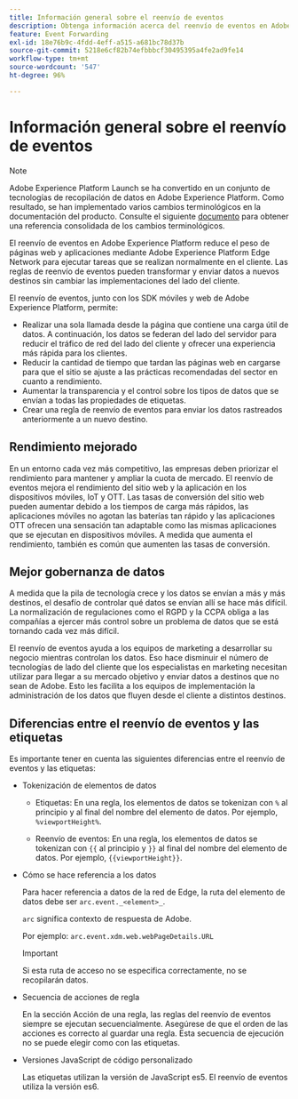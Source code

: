 ```yaml
---
title: Información general sobre el reenvío de eventos
description: Obtenga información acerca del reenvío de eventos en Adobe Experience Platform, que le permite utilizar Platform Edge Network para ejecutar tareas sin cambiar la implementación de etiquetas.
feature: Event Forwarding
exl-id: 18e76b9c-4fdd-4eff-a515-a681bc78d37b
source-git-commit: 5218e6cf82b74efbbbcf30495395a4fe2ad9fe14
workflow-type: tm+mt
source-wordcount: '547'
ht-degree: 96%

---
```


# Información general sobre el reenvío de eventos

>[!NOTE]
>
>Adobe Experience Platform Launch se ha convertido en un conjunto de tecnologías de recopilación de datos en Adobe Experience Platform. Como resultado, se han implementado varios cambios terminológicos en la documentación del producto. Consulte el siguiente [documento](../../term-updates.md) para obtener una referencia consolidada de los cambios terminológicos.

El reenvío de eventos en Adobe Experience Platform reduce el peso de páginas web y aplicaciones mediante Adobe Experience Platform Edge Network para ejecutar tareas que se realizan normalmente en el cliente. Las reglas de reenvío de eventos pueden transformar y enviar datos a nuevos destinos sin cambiar las implementaciones del lado del cliente.

El reenvío de eventos, junto con los SDK móviles y web de Adobe Experience Platform, permite:

* Realizar una sola llamada desde la página que contiene una carga útil de datos. A continuación, los datos se federan del lado del servidor para reducir el tráfico de red del lado del cliente y ofrecer una experiencia más rápida para los clientes.
* Reducir la cantidad de tiempo que tardan las páginas web en cargarse para que el sitio se ajuste a las prácticas recomendadas del sector en cuanto a rendimiento.
* Aumentar la transparencia y el control sobre los tipos de datos que se envían a todas las propiedades de etiquetas.
* Crear una regla de reenvío de eventos para enviar los datos rastreados anteriormente a un nuevo destino.

## Rendimiento mejorado

En un entorno cada vez más competitivo, las empresas deben priorizar el rendimiento para mantener y ampliar la cuota de mercado. El reenvío de eventos mejora el rendimiento del sitio web y la aplicación en los dispositivos móviles, IoT y OTT. Las tasas de conversión del sitio web pueden aumentar debido a los tiempos de carga más rápidos, las aplicaciones móviles no agotan las baterías tan rápido y las aplicaciones OTT ofrecen una sensación tan adaptable como las mismas aplicaciones que se ejecutan en dispositivos móviles. A medida que aumenta el rendimiento, también es común que aumenten las tasas de conversión.

## Mejor gobernanza de datos

A medida que la pila de tecnología crece y los datos se envían a más y más destinos, el desafío de controlar qué datos se envían allí se hace más difícil. La normalización de regulaciones como el RGPD y la CCPA obliga a las compañías a ejercer más control sobre un problema de datos que se está tornando cada vez más difícil.

El reenvío de eventos ayuda a los equipos de marketing a desarrollar su negocio mientras controlan los datos. Eso hace disminuir el número de tecnologías de lado del cliente que los especialistas en marketing necesitan utilizar para llegar a su mercado objetivo y enviar datos a destinos que no sean de Adobe. Esto les facilita a los equipos de implementación la administración de los datos que fluyen desde el cliente a distintos destinos.

## Diferencias entre el reenvío de eventos y las etiquetas

Es importante tener en cuenta las siguientes diferencias entre el reenvío de eventos y las etiquetas:

* Tokenización de elementos de datos

   * Etiquetas: En una regla, los elementos de datos se tokenizan con `%` al principio y al final del nombre del elemento de datos. Por ejemplo, `%viewportHeight%`.

   * Reenvío de eventos: En una regla, los elementos de datos se tokenizan con `{{` al principio y `}}` al final del nombre del elemento de datos. Por ejemplo, `{{viewportHeight}}`.

* Cómo se hace referencia a los datos

   Para hacer referencia a datos de la red de Edge, la ruta del elemento de datos debe ser `arc.event._<element>_`.

   `arc` significa contexto de respuesta de Adobe.

   Por ejemplo: `arc.event.xdm.web.webPageDetails.URL`

   >[!IMPORTANT]
   >
   >Si esta ruta de acceso no se especifica correctamente, no se recopilarán datos.


* Secuencia de acciones de regla

   En la sección Acción de una regla, las reglas del reenvío de eventos siempre se ejecutan secuencialmente. Asegúrese de que el orden de las acciones es correcto al guardar una regla. Esta secuencia de ejecución no se puede elegir como con las etiquetas.

* Versiones JavaScript de código personalizado

   Las etiquetas utilizan la versión de JavaScript es5. El reenvío de eventos utiliza la versión es6.

<!--doc Adobe Cloud Connector extension, get from Jon-->
